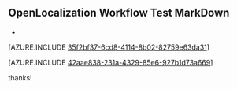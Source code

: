 ## OpenLocalization Workflow Test MarkDown
* 

[AZURE.INCLUDE [35f2bf37-6cd8-4114-8b02-82759e63da31](calleeMd1.md)]



[AZURE.INCLUDE [42aae838-231a-4329-85e6-927b1d73a669](calleeMd2.md)]

 
thanks!